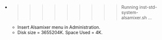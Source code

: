* >>>>>>>>> Running inst-std-system-alsamixer.sh ...
  * Insert Alsamixer menu in Administration.
  * Disk size = 3655204K. Space Used = 4K.
